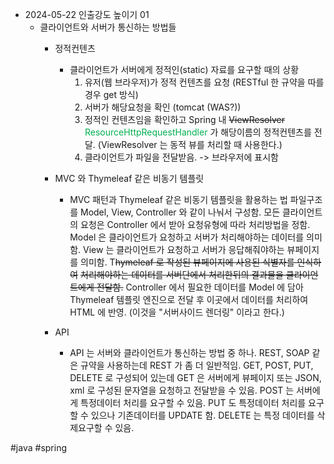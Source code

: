 
* 2024-05-22 인출강도 높이기 01 
	* 클라이언트와 서버가 통신하는 방법들
		 * 정적컨텐츠
			* 클라이언트가 서버에게 정적인(static) 자료를 요구할 때의 상황
				1. 유저(웹 브라우저)가 정적 컨텐츠를 요청 (RESTful 한 규약을 따를경우 get 방식)
				2. 서버가 해당요청을 확인 (tomcat (WAS?)) 
				3. 정적인 컨텐츠임을 확인하고 Spring 내 ~~ViewResolver~~  <font color="#00b050">ResourceHttpRequestHandler</font> 가 해당이름의 정적컨텐츠를 전달. (ViewResolver 는 동적 뷰를 처리할 때 사용한다.) 
				4. 클라이언트가 파일을 전달받음.  -> 브라우저에 표시함 
			
		* MVC 와 Thymeleaf 같은 비동기 템플릿  
			* MVC 패턴과 Thymeleaf 같은 비동기 템플릿을 활용하는 법
				파일구조를 Model, View, Controller 와 같이 나눠서 구성함. 
				모든 클라이언트의 요청은 Controller 에서 받아 요청유형에 따라 처리방법을 정함. 
				Model 은 클라이언트가 요청하고 서버가 처리해야하는 데이터를 의미함. 
				View 는 클라이언트가 요청하고 서버가 응답해줘야하는 뷰페이지를 의미함. 
				T~~hymeleaf 로 작성된 뷰페이지에 사용된 식별자를 인식하여~~ 
				~~처리해야하는 데이터를 서버단에서 처리한뒤의 결과물을 클라이언트에게 전달함.~~ 
				Controller 에서 필요한 데이터를 Model 에 담아 Thymeleaf 템플릿 엔진으로 전달 후 
				이곳에서 데이터를 처리하여 HTML 에 반영. 
				(이것을 "서버사이드 렌더링" 이라고 한다.)
			
		* API 
			* API 는 서버와 클라이언트가 통신하는 방법 중 하나.
				REST, SOAP 같은 규약을 사용하는데 REST 가 좀 더 일반적임. 
				GET, POST, PUT, DELETE 로 구성되어 있는데 
				GET 은 서버에게 뷰페이지 또는 JSON, xml 로 구성된 문자열을 요청하고 전달받을 수 있음.
				POST 는 서버에게 특정데이터 처리를 요구할 수 있음.
				PUT 도 특정데이터 처리를 요구할 수 있으나 기존데이터를 UPDATE 함. 
				DELETE 는 특정 데이터를 삭제요구할 수 있음. 



#java #spring 